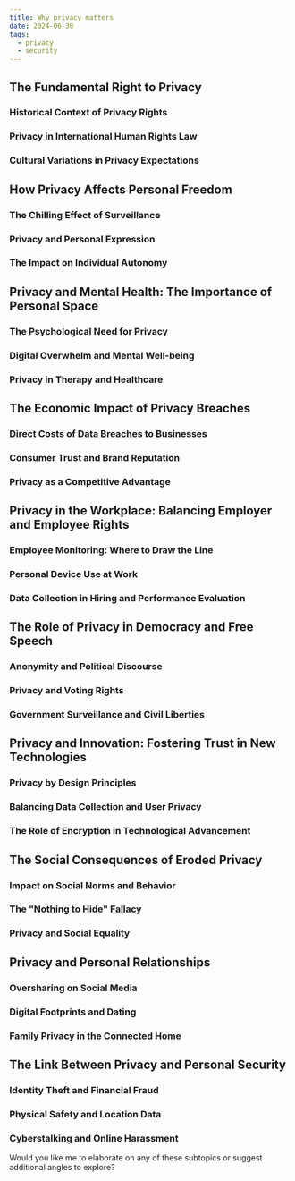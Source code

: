 ```yaml
---
title: Why privacy matters
date: 2024-06-30
tags:
  - privacy
  - security
---
```


## The Fundamental Right to Privacy
### Historical Context of Privacy Rights
### Privacy in International Human Rights Law
### Cultural Variations in Privacy Expectations

## How Privacy Affects Personal Freedom
### The Chilling Effect of Surveillance
### Privacy and Personal Expression
### The Impact on Individual Autonomy

## Privacy and Mental Health: The Importance of Personal Space
### The Psychological Need for Privacy
### Digital Overwhelm and Mental Well-being
### Privacy in Therapy and Healthcare

## The Economic Impact of Privacy Breaches
### Direct Costs of Data Breaches to Businesses
### Consumer Trust and Brand Reputation
### Privacy as a Competitive Advantage

## Privacy in the Workplace: Balancing Employer and Employee Rights
### Employee Monitoring: Where to Draw the Line
### Personal Device Use at Work
### Data Collection in Hiring and Performance Evaluation

## The Role of Privacy in Democracy and Free Speech
### Anonymity and Political Discourse
### Privacy and Voting Rights
### Government Surveillance and Civil Liberties

## Privacy and Innovation: Fostering Trust in New Technologies
### Privacy by Design Principles
### Balancing Data Collection and User Privacy
### The Role of Encryption in Technological Advancement

## The Social Consequences of Eroded Privacy
### Impact on Social Norms and Behavior
### The "Nothing to Hide" Fallacy
### Privacy and Social Equality

## Privacy and Personal Relationships
### Oversharing on Social Media
### Digital Footprints and Dating
### Family Privacy in the Connected Home

## The Link Between Privacy and Personal Security
### Identity Theft and Financial Fraud
### Physical Safety and Location Data
### Cyberstalking and Online Harassment

Would you like me to elaborate on any of these subtopics or suggest additional angles to explore?
